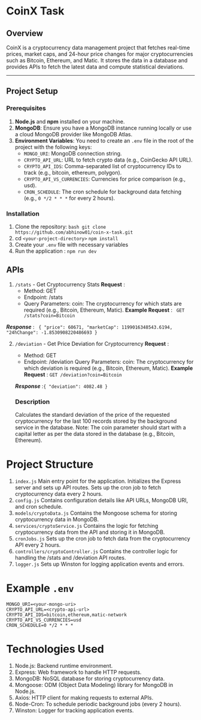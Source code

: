 # CoinX Task

## Overview

CoinX is a cryptocurrency data management project that fetches real-time prices, market caps, and 24-hour price changes for major cryptocurrencies such as Bitcoin, Ethereum, and Matic. It stores the data in a database and provides APIs to fetch the latest data and compute statistical deviations.

---

## Project Setup

### Prerequisites

1. **Node.js** and **npm** installed on your machine.
2. **MongoDB**: Ensure you have a MongoDB instance running locally or use a cloud MongoDB provider like MongoDB Atlas.
3. **Environment Variables**: You need to create an `.env` file in the root of the project with the following keys:
   - `MONGO_URI`: MongoDB connection string.
   - `CRYPTO_API_URL`: URL to fetch crypto data (e.g., CoinGecko API URL).
   - `CRYPTO_API_IDS`: Comma-separated list of cryptocurrency IDs to track (e.g., bitcoin, ethereum, polygon).
   - `CRYPTO_API_VS_CURRENCIES`: Currencies for price comparison (e.g., usd).
   - `CRON_SCHEDULE`: The cron schedule for background data fetching (e.g., `0 */2 * * *` for every 2 hours).

### Installation

1. Clone the repository:
   ```bash git clone https://github.com/abhinow01/coin-x-task.git```
2. cd `<your-project-directory>`
  `npm install`
3. Create your `.env` file with necessary variables
4. Run the application : `npm run dev `

## APIs 
1. `/stats` -   Get Cryptocurrency Stats
   **Request** : 
    - Method: GET
    - Endpoint: /stats
    - Query Parameters:
  coin: The cryptocurrency for which stats are required (e.g., Bitcoin, Ethereum, Matic).
  **Example Request** :
  ``` GET /stats?coin=Bitcoin```

  ***Response*** : ``` {
  "price": 60671,
  "marketCap": 1199016348543.6194,
  "24hChange": -1.8530908220486693
}```

2. `/deviation` - Get Price Deviation for Cryptocurrency
   **Request** : 
      - Method: GET
      - Endpoint: /deviation
   Query Parameters:
      coin: The cryptocurrency for which deviation is required (e.g., Bitcoin, Ethereum, Matic).
   **Example Request** :
      ```GET /deviation?coin=Bitcoin```

    ***Response*** :```{
  "deviation": 4082.48
      }```

   ### Description
      Calculates the standard deviation of the price of the requested cryptocurrency for the last 100 records stored by the background service in the database.
      Note: The coin parameter should start with a capital letter as per the data stored in the database (e.g., Bitcoin, Ethereum).

# Project Structure
 1. ```index.js```
   Main entry point for the application.
   Initializes the Express server and sets up API routes.
   Sets up the cron job to fetch cryptocurrency data every 2 hours.
 2. ```config.js```
   Contains configuration details like API URLs, MongoDB URI, and cron schedule.
 3. ```models/cryptoData.js```
   Contains the Mongoose schema for storing cryptocurrency data in MongoDB.
 4. ```services/cryptoService.js```
   Contains the logic for fetching cryptocurrency data from the API and storing it in MongoDB.
 5. ```cronJobs.js```
   Sets up the cron job to fetch data from the cryptocurrency API every 2 hours.
 6. ```controllers/cryptoController.js```
   Contains the controller logic for handling the /stats and /deviation API routes.
 7. ```logger.js```
  Sets up Winston for logging application events and errors.

# Example  ```.env``` 
```
MONGO_URI=<your-mongo-uri>
CRYPTO_API_URL=<crypto-api-url>
CRYPTO_API_IDS=bitcoin,ethereum,matic-network
CRYPTO_API_VS_CURRENCIES=usd
CRON_SCHEDULE=0 */2 * * * 
```
# Technologies Used
1. Node.js: Backend runtime environment.
2. Express: Web framework to handle HTTP requests.
3. MongoDB: NoSQL database for storing cryptocurrency data.
4. Mongoose: ODM (Object Data Modeling) library for MongoDB in Node.js.
5. Axios: HTTP client for making requests to external APIs.
6. Node-Cron: To schedule periodic background jobs (every 2 hours).
7. Winston: Logger for tracking application events.

         

